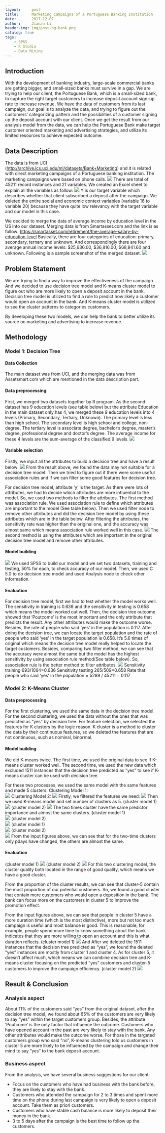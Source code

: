 ```yaml
---
layout:     post
title:      Marketing Campaigns of a Portuguese Banking Institution
date:       2017-12-07
author:     Jianan Li
header-img: img/post-bg-bank.png
catalog: true
tags:
    - SPSS
    - R Studio
    - Data Mining 
---
```


## Introduction
With the development of banking industry, large-scale commercial banks are getting bigger, and small-sized banks must survive in a gap. We are trying to help our client, the Portuguese Bank, which is a small-sized bank, to capture the right target customers to increase deposit account sign-up rate to increase revenue. We have the data of customers from its last campaign, our goal is to analyze the data, and trying to figure out the customers’ categorizing pattern and the possibilities of a customer signing up the deposit account with our client. Once we get the result from our analysis model from the data, we can help the Portuguese Bank make target customer oriented marketing and advertising strategies, and utilize its limited resources to achieve expected outcome.

## Data Description
The data is from UCI (http://archive.ics.uci.edu/ml/datasets/Bank+Marketing) and it is related with direct marketing campaigns of a Portuguese banking institution. The marketing campaigns were based on phone calls. 
![](https://raw.githubusercontent.com/StellaLi93/MarkDown-Photos/master/Bank/1.png)
There are total of 45211 record instances and 21 variables. We created an Excel sheet to explain all the variables as follow:
![](https://raw.githubusercontent.com/StellaLi93/MarkDown-Photos/master/Bank/2.png)
Y is our target variable which describes whether that client subscribed a deposit after the campaign. We deleted the entire social and economic context variables (variable 16 to variable 20) because they have quite low relevancy with the target variable and our model in this case. 

We decided to merge the data of average income by education level in the US into our dataset. Merging data is from Smartasset.com and the link is as follow:
https://smartasset.com/retirement/the-average-salary-by-education-level
Basically, there are four categories of education: primary, secondary, ternary and unknown. And correspondingly there are four average annual income levels: $25,636.00, $36,816.00, $68,941.60 and unknown. 
Following is a sample screenshot of the merged dataset.
![](https://raw.githubusercontent.com/StellaLi93/MarkDown-Photos/master/Bank/3.png)

## Problem Statement
We are trying to find a way to improve the effectiveness of the campaign. And we decided to use decision tree model and K-means cluster model to figure out who are more likely to open a deposit account in the bank. Decision tree model is utilized to find a rule to predict how likely a customer would open an account in the bank. And K-means cluster model is utilized to see the cluster patterns to categories customers.

By developing these two models, we can help the bank to better utilize its source on marketing and advertising to increase revenue.

## Methodology
### Model 1: Decision Tree
#### Data Collection
The main dataset was from UCI, and the merging data was from Assetsmart.com which are mentioned in the data description part. 
#### Data preprocessing
First, we merged two datasets together by R program. As the second dataset has 9 education levels (see table below) but the attribute Education in the main dataset only has 4, we merged these 9 education levels into 4 levels (Primary, Secondary, Tertiary, Unknown). The primary level is less than high school. The secondary level is high school and college, non-degree. The tertiary level is associate degree, bachelor’s degree, master’s degree, professional degree and doctor’s degree. The average income for these 4 levels are the sum-average of the classified 9 levels. 
![](https://raw.githubusercontent.com/StellaLi93/MarkDown-Photos/master/Bank/4.png)
#### Variable selection
Firstly, we input all the attributes to build a decision tree and have a result below:
![](https://raw.githubusercontent.com/StellaLi93/MarkDown-Photos/master/Bank/5.png)
From the result above, we found the data may not suitable for a decision tree model. Then we tried to figure out if there were some useful association rules and if we can filter some good features for decision tree.

For decision tree model, attribute ‘y’ is the target. As there were lots of attributes, we had to decide which attributes are more influential to the model. So, we used two methods to filter the attributes. The first method was association rule. We used association rule to define which attributes are important to the model (See table below). Then we used filter node to remove other attributes and did the decision tree model by using these attributes which are in the table below. After filtering the attributes, the sensitivity rate was higher than the original one, and the accuracy was almost same which means association rule worked well in this case. 
![](https://raw.githubusercontent.com/StellaLi93/MarkDown-Photos/master/Bank/6.png)
The second method is using the attributes which are important in the original decision tree model and remove other attributes.
#### Model building
![](https://raw.githubusercontent.com/StellaLi93/MarkDown-Photos/master/Bank/7.png)
We used SPSS to build our model and we set two datasets, training and testing, 50% for each, to check accuracy of our model. Then, we used C 5.0 to do decision tree model and used Analysis node to check other information.
#### Evaluation
For decision tree model, first we had to test whether the model works well. The sensitivity in training is 0.636 and the sensitivity in testing is 0.658 which means the model worked out well. Then, the decision tree outcome showed that ‘Poutcome’ is the most important and the only attribute that predicts the result. Any other attributes would make the outcome worse. Besides, the rate of people who said ‘yes’ in the population is 0.117. After doing the decision tree, we can locate the target population and the rate of people who said ‘yes’ in the target population is 0.658. It’s 5.6 times of original which means the decision tree model really helped to locate the target customers. Besides, comparing two filter method, we can see that the accuracy were almost the same but the model has the highest sensitivity by using association rule method(See table below). So, association rule is the better method to filter attributes.
![](https://raw.githubusercontent.com/StellaLi93/MarkDown-Photos/master/Bank/8.png)
Sensitivity training 693/1064=0.636
Sensitivity testing 265/509=0.658
Rate that people who said ‘yes’ in the population = 5289 / 45211 = 0.117

### Model 2: K-Means Cluster
#### Data preprocessing
For the first clustering, we used the same data in the decision tree model. For the second clustering, we used the data without the ones that was predicted as “yes” by decision tree. For feature selection, we selected the features for K clusters by the logic reason. K cluster is a method to cluster the data by their continuous features, so we deleted the features that are not continuous, such as nominal, binormal.
#### Model building
We did K-means twice. The first time, we used the original data to see if K-means cluster worked well. The second time, we used the new data which excluded 1511 instances that the decision tree predicted as “yes” to see if K-means cluster can be used with decision tree.

For these two processes, we used the same model with the same features and made 5 clusters.
Clustering Model 1:                                       
![](https://raw.githubusercontent.com/StellaLi93/MarkDown-Photos/master/Bank/9.png)
Clustering Model 2: 
![](https://raw.githubusercontent.com/StellaLi93/MarkDown-Photos/master/Bank/10.png)
Firstly, we filtered the features we need:
![](https://raw.githubusercontent.com/StellaLi93/MarkDown-Photos/master/Bank/11.png)
Then we used K-means model and set number of clusters as 5.
(cluster model 1)
![](https://raw.githubusercontent.com/StellaLi93/MarkDown-Photos/master/Bank/12.png)
(cluster model 2)
![](https://raw.githubusercontent.com/StellaLi93/MarkDown-Photos/master/Bank/13.png)
The two times cluster have the same predictor importance and almost the same clusters.
(cluster model 1)                                               
![](https://raw.githubusercontent.com/StellaLi93/MarkDown-Photos/master/Bank/14.png)
(cluster model 2)                                               
![](https://raw.githubusercontent.com/StellaLi93/MarkDown-Photos/master/Bank/15.png)
(cluster model 1)    
![](https://raw.githubusercontent.com/StellaLi93/MarkDown-Photos/master/Bank/16.png)
(cluster model 2)  
![](https://raw.githubusercontent.com/StellaLi93/MarkDown-Photos/master/Bank/17.png)
From the input figures above, we can see that for the two-time clusters only pdays have changed, the others are almost the same.
#### Evaluation
(cluster model 1)
![](https://raw.githubusercontent.com/StellaLi93/MarkDown-Photos/master/Bank/18.png)
(cluster model 2)
![](https://raw.githubusercontent.com/StellaLi93/MarkDown-Photos/master/Bank/19.png)
For this two clustering model, the cluster quality both located in the range of good quality, which means we have a good cluster.

From the proportion of the cluster results, we can see that cluster-5 contain the most proportion of our potential customers. So, we found a good cluster that contain more customers who would open a deposition in the bank. The bank can focus more on the customers in cluster 5 to improve the promotion effect.

From the input figures above, we can see that people in cluster 5 have a more duration time (which is the most distinctive), more but not too much campaign is useful and most balance is good. This is reasonable, for example, people spend more time to know something about the bank indicates that they are more willing to open an account and this is what duration reflects.
(cluster model 1)
![](https://raw.githubusercontent.com/StellaLi93/MarkDown-Photos/master/Bank/20.png)
And After we deleted the 1511 instances that the decision tree predicted as “yes”, we found the deleted “yes” instances are mostly from cluster 1 and cluster 4. As for cluster 5, it doesn’t affect much, which means we can combine decision tree and K-means cluster focusing on the predicted “yes” customers and cluster-5 customers to improve the campaign efficiency.
(cluster model 2)
![](https://raw.githubusercontent.com/StellaLi93/MarkDown-Photos/master/Bank/21.png)

## Result & Conclusion
### Analysis aspect
About 11% of the customers said “yes” from the original dataset, after the decision tree model, we found about 65% of the customers are very likely to say “yes” within the target customers group. Besides, the attribute ‘Poutcome’ is the only factor that influence the outcome. Customers who have opened account in the past are very likely to stay with the bank. Any other attributes would make the outcome worse. For those in the targeted customers group who said “no”, K-means clustering told us customers in cluster 5 are more likely to be influenced by the campaign and change their mind to say “yes” to the bank deposit account.
### Business aspect
From the analysis, we have several business suggestions for our client:
- Focus on the customers who have had business with the bank before, they are likely to stay with the bank.
- Customers who attended the campaign for 2 to 3 times and spent more time on the phone during last campaign is very likely to open a deposit account. Take them as priori customers.
- Customers who have stable cash balance is more likely to deposit their money in the bank.
- 3 to 5 days after the campaign is the best time to follow up the customers.
